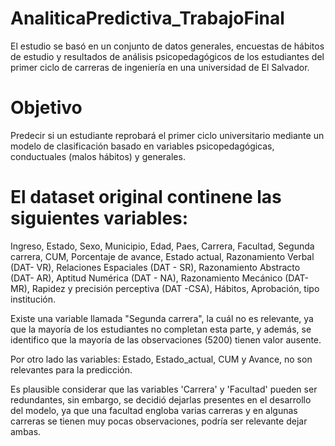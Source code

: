 # AnaliticaPredictiva_TrabajoFinal
El estudio se basó en un conjunto de datos generales, encuestas de hábitos de estudio y resultados de análisis psicopedagógicos de los estudiantes del primer ciclo de carreras de ingeniería en una universidad de El Salvador.

# Objetivo
Predecir si un estudiante reprobará el primer ciclo universitario mediante un modelo de clasificación basado en variables psicopedagógicas, conductuales (malos hábitos) y generales.

# El dataset original continene las siguientes variables:

Ingreso,
Estado,
Sexo,
Municipio,
Edad,
Paes,
Carrera,
Facultad,
Segunda carrera,
CUM,
Porcentaje de avance,
Estado actual,
Razonamiento Verbal (DAT- VR),
Relaciones Espaciales (DAT - SR),
Razonamiento Abstracto (DAT- AR),
Aptitud Numérica (DAT - NA),
Razonamiento Mecánico (DAT-MR),
Rapidez y precisión perceptiva (DAT -CSA),
Hábitos,
Aprobación,
tipo institución.

Existe una variable llamada "Segunda carrera", la cuál no es relevante, ya que la mayoría de los estudiantes no completan esta parte, y además, se identifico que la mayoría de las observaciones (5200) tienen valor ausente.

Por otro lado las variables: Estado, Estado_actual, CUM y Avance, no son relevantes para la predicción.

Es plausible considerar que las variables 'Carrera' y 'Facultad' pueden ser redundantes, sin embargo, se decidió dejarlas presentes en el desarrollo del modelo, ya que una facultad engloba varias carreras y en algunas carreras se tienen muy pocas observaciones, podría ser relevante dejar ambas.
